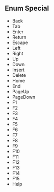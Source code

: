 ## Enum Special

* Back
* Tab
* Enter
* Return
* Escape
* Left
* Right
* Up
* Down
* Insert
* Delete
* Home
* End
* PageUp
* PageDown
* F1
* F2
* F3
* F4
* F5
* F6
* F7
* F8
* F9
* F10
* F11
* F12
* F13
* F14
* F15
* Help
